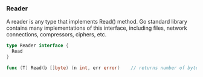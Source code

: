 ### Reader

A reader is any type that implements Read() method. Go standard library contains many implementations of this interface, including files, network connections, compressors, ciphers, etc.

```go
type Reader interface {
  Read
}

func (T) Read(b []byte) (n int, err error)    // returns number of bytes populated; when byte stream ends, returns io.EOF
```
